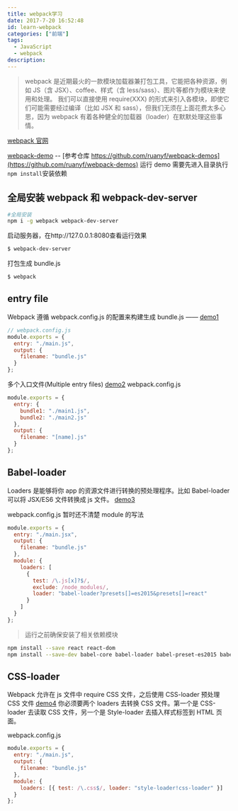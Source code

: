 ```yaml
---
title: webpack学习
date: 2017-7-20 16:52:48
id: learn-webpack
categories: ["前端"]
tags:
  - JavaScript
  - webpack
description:
---
```


> webpack 是近期最火的一款模块加载器兼打包工具，它能把各种资源，例如 JS（含 JSX）、coffee、样式（含 less/sass）、图片等都作为模块来使用和处理。
> 我们可以直接使用 require(XXX) 的形式来引入各模块，即使它们可能需要经过编译（比如 JSX 和 sass），但我们无须在上面花费太多心思，因为 webpack 有着各种健全的加载器（loader）在默默处理这些事情。

[webpack 官网](http://webpack.github.io/)

<!-- more -->

[webpack-demo](https://github.com/daief/webpack-demo)
-- [参考仓库 https://github.com/ruanyf/webpack-demos](https://github.com/ruanyf/webpack-demos)
运行 demo 需要先进入目录执行`npm install`安装依赖

## 全局安装 webpack 和 webpack-dev-server

```bash
#全局安装
npm i -g webpack webpack-dev-server
```

启动服务器，在http://127.0.0.1:8080查看运行效果

```bash
$ webpack-dev-server
```

打包生成 bundle.js

```bash
$ webpack
```

## entry file

Webpack 遵循 webpack.config.js 的配置来构建生成 bundle.js —— [demo1](https://github.com/daief/webpack-demo/tree/master/demo1)

```javascript
// webpack.config.js
module.exports = {
  entry: "./main.js",
  output: {
    filename: "bundle.js"
  }
};
```

多个入口文件(Multiple entry files) [demo2](https://github.com/daief/webpack-demo/tree/master/demo2)
webpack.config.js

```javascript
module.exports = {
  entry: {
    bundle1: "./main1.js",
    bundle2: "./main2.js"
  },
  output: {
    filename: "[name].js"
  }
};
```

## Babel-loader

Loaders 是能够将你 app 的资源文件进行转换的预处理程序。比如 Babel-loader 可以将 JSX/ES6 文件转换成 js 文件。 [demo3](https://github.com/daief/webpack-demo/tree/master/demo3)

webpack.config.js 暂时还不清楚 module 的写法

```javascript
module.exports = {
  entry: "./main.jsx",
  output: {
    filename: "bundle.js"
  },
  module: {
    loaders: [
      {
        test: /\.js[x]?$/,
        exclude: /node_modules/,
        loader: "babel-loader?presets[]=es2015&presets[]=react"
      }
    ]
  }
};
```

> 运行之前确保安装了相关依赖模块

```bash
npm install --save react react-dom
npm install --save-dev babel-core babel-loader babel-preset-es2015 babel-preset
```

## CSS-loader

Webpack 允许在 js 文件中 require CSS 文件，之后使用 CSS-loader 预处理 CSS 文件
[demo4](https://github.com/daief/webpack-demo/tree/master/demo4)
你必须要两个 loaders 去转换 CSS 文件。第一个是 CSS-loader 去读取 CSS 文件，另一个是 Style-loader 去插入样式标签到 HTML 页面。

webpack.config.js

```javascript
module.exports = {
  entry: "./main.js",
  output: {
    filename: "bundle.js"
  },
  module: {
    loaders: [{ test: /\.css$/, loader: "style-loader!css-loader" }]
  }
};
```
